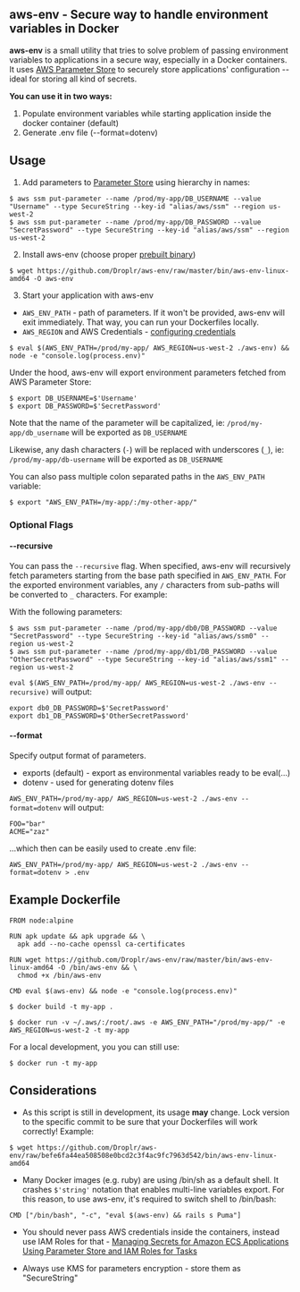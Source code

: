 aws-env - Secure way to handle environment variables in Docker
------------------------

**aws-env** is a small utility that tries to solve problem of passing environment variables to applications in a secure way, especially in a Docker containers. It uses [AWS Parameter Store](https://aws.amazon.com/ec2/systems-manager/parameter-store/) to securely store applications' configuration -- ideal for storing all kind of secrets.

**You can use it in two ways:**

1. Populate environment variables while starting application inside the docker container (default)
2. Generate .env file (--format=dotenv)

## Usage

1. Add parameters to [Parameter Store](https://console.aws.amazon.com/ec2/v2/home#Parameters:) using hierarchy in names:
```
$ aws ssm put-parameter --name /prod/my-app/DB_USERNAME --value "Username" --type SecureString --key-id "alias/aws/ssm" --region us-west-2
$ aws ssm put-parameter --name /prod/my-app/DB_PASSWORD --value "SecretPassword" --type SecureString --key-id "alias/aws/ssm" --region us-west-2
```

2. Install aws-env (choose proper [prebuilt binary](https://github.com/Droplr/aws-env/tree/master/bin))
```
$ wget https://github.com/Droplr/aws-env/raw/master/bin/aws-env-linux-amd64 -O aws-env
```

3. Start your application with aws-env
 * `AWS_ENV_PATH` - path of parameters. If it won't be provided, aws-env will exit immediately. That way, you can run your Dockerfiles locally.
 * `AWS_REGION` and AWS Credentials - [configuring credentials](https://github.com/aws/aws-sdk-go#configuring-credentials)
```
$ eval $(AWS_ENV_PATH=/prod/my-app/ AWS_REGION=us-west-2 ./aws-env) && node -e "console.log(process.env)"
```


Under the hood, aws-env will export environment parameters fetched from AWS Parameter Store:

```
$ export DB_USERNAME=$'Username'
$ export DB_PASSWORD=$'SecretPassword'
```

Note that the name of the parameter will be capitalized, ie:
`/prod/my-app/db_username` will be exported as `DB_USERNAME`

Likewise, any dash characters (`-`) will be replaced with underscores (`_`), ie:
`/prod/my-app/db-username` will be exported as `DB_USERNAME`

You can also pass multiple colon separated paths in the `AWS_ENV_PATH` variable:

```
$ export "AWS_ENV_PATH=/my-app/:/my-other-app/"
```

### Optional Flags

#### --recursive
You can pass the `--recursive` flag.  When specified, aws-env will recursively fetch parameters starting from the base path specified in
`AWS_ENV_PATH`.  For the exported environment variables, any `/` characters from sub-paths will be converted to `_` characters.  For example:

With the following parameters:
```
$ aws ssm put-parameter --name /prod/my-app/db0/DB_PASSWORD --value "SecretPassword" --type SecureString --key-id "alias/aws/ssm0" --region us-west-2
$ aws ssm put-parameter --name /prod/my-app/db1/DB_PASSWORD --value "OtherSecretPassword" --type SecureString --key-id "alias/aws/ssm1" --region us-west-2
```

`eval $(AWS_ENV_PATH=/prod/my-app/ AWS_REGION=us-west-2 ./aws-env --recursive)` will output:
```
export db0_DB_PASSWORD=$'SecretPassword'
export db1_DB_PASSWORD=$'OtherSecretPassword'
```

#### --format

Specify output format of parameters.

* exports (default) - export as environmental variables ready to be eval(...)
* dotenv - used for generating dotenv files

`AWS_ENV_PATH=/prod/my-app/ AWS_REGION=us-west-2 ./aws-env --format=dotenv` will output:
```
FOO="bar"
ACME="zaz"
```

...which then can be easily used to create .env file:

`AWS_ENV_PATH=/prod/my-app/ AWS_REGION=us-west-2 ./aws-env --format=dotenv > .env`

## Example Dockerfile

```
FROM node:alpine

RUN apk update && apk upgrade && \
  apk add --no-cache openssl ca-certificates

RUN wget https://github.com/Droplr/aws-env/raw/master/bin/aws-env-linux-amd64 -O /bin/aws-env && \
  chmod +x /bin/aws-env

CMD eval $(aws-env) && node -e "console.log(process.env)"
```

```
$ docker build -t my-app .

$ docker run -v ~/.aws/:/root/.aws -e AWS_ENV_PATH="/prod/my-app/" -e AWS_REGION=us-west-2 -t my-app
```

For a local development, you you can still use:

```
$ docker run -t my-app
```

## Considerations

* As this script is still in development, its usage **may** change. Lock version to the
  specific commit to be sure that your Dockerfiles will work correctly!
  Example:
```
$ wget https://github.com/Droplr/aws-env/raw/befe6fa44ea508508e0bcd2c3f4ac9fc7963d542/bin/aws-env-linux-amd64
```

* Many Docker images (e.g. ruby) are using /bin/sh as a default shell. It crashes `$'string'`
  notation that enables multi-line variables export. For this reason, to use aws-env, it's
  required to switch shell to /bin/bash:
```
CMD ["/bin/bash", "-c", "eval $(aws-env) && rails s Puma"]
```

* You should never pass AWS credentials inside the containers, instead use IAM Roles for that -
[Managing Secrets for Amazon ECS Applications Using Parameter Store and IAM Roles for Tasks](
https://aws.amazon.com/blogs/compute/managing-secrets-for-amazon-ecs-applications-using-parameter-store-and-iam-roles-for-tasks/)

* Always use KMS for parameters encryption - store them as "SecureString"
